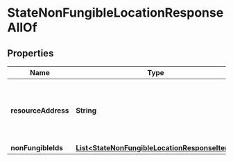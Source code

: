 

# StateNonFungibleLocationResponseAllOf


## Properties

| Name | Type | Description | Notes |
|------------ | ------------- | ------------- | -------------|
|**resourceAddress** | **String** | Bech32m-encoded human readable version of the address. |  |
|**nonFungibleIds** | [**List&lt;StateNonFungibleLocationResponseItem&gt;**](StateNonFungibleLocationResponseItem.md) |  |  |



